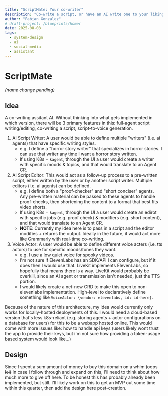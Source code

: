 ```yaml
---
title: "ScriptMate: Your co-writer"
description: "Co-write a script, or have an AI write one to your liking. Your choice!"
author: "Fabian Gonzalez"
# draft-project: /blueprints/homer
date: 2025-08-08
tags:
  - system-design
  - ai
  - social-media
  - assistant
---
```


# ScriptMate

_(name change pending)_

## Idea

A co-writing assitant AI. Without thinking into what gets implemented in which version, there will be 3 primary features in this: full-agent script writing/editing, co-writing a script, script-to-voice generation.

1. AI Script Writer: A user would be able to define multiple "writers" (i.e. ai agents) that have specific writing styles.
    - e.g. I define a "horror story writer" that specializes in horror stories. I can use that writer any time I want a horror story written.
    - If using K8s + `kagent`, through the UI a user would create a writer with specific moods & topics, and that would translate to an Agent CR.
2. AI Script Editor: This would act as a follow-up process to a pre-written script, either written by the user or by another script writer. Multiple editors (i.e. ai agents) can be defined.
    - e.g. I define both a "proof-checker" and "short conciser" agents. Any pre-written material can be passed to these agents to handle proof-checks, then shortening the content to a format that best fits video shorts.
    - If using K8s + `kagent`, through the UI a user would create an edirot with specific jobs (e.g. proof check) & modifiers (e.g. short content), and that would translate to an Agent CR.
    - **NOTE**: Currently my idea here is to pass in a script and the editor modifies + returns the output. Ideally in the future, it would act more like Grammarly with real-time co-writing.
3. Voice Actor: A user would be able to define different voice acters (i.e. tts actors) to use for specific moods/tones they want.
    - e.g. I use a low quiet voice for spooky videos.
    - I'm not sure if ElevenLabs has an SDK/API I can configure, but if it does then I would use that. LiveKit implements ElevenLabs, so hopefully that means there is a way. LiveKit would probably be overkill, since an AI agent or transmission isn't needed, just the TTS portion.
    - I would likely create a net-new CRD to make this open to non-elevenlabs implementation. High-level to declaratively define something like `VoiceActor: {vendor: elevenlabs, id: id-here}`.

Because of the nature of this architecture, my idea would currently only works for locally-hosted deployments of this. I would need a cloud-based version that's less k8s-reliant (e.g. storing agents + actor configurations on a database for users) for this to be a webapp hosted online. This would come with more issues like: how to handle api keys (users likely wont trust the app to provide their keys, but i'm not sure how providing a token-usage based system would look like...)

## Design

~~Since I spent a sum amount of money to buy this domain on a whim (oops lol)~~ In case I follow through and expand on this, I'll need to think about how much more to give off here. To be honest this has probably already been implemented, but still. I'll likely work on this to get an MVP out some time within this quarter, then add the design here post-creation.
